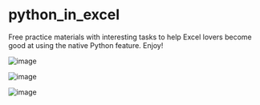 # python_in_excel
Free practice materials with interesting tasks to help Excel lovers become good at using the native Python feature. Enjoy!

![image](https://github.com/user-attachments/assets/74656edd-9de5-4469-b34f-fcdc8c7ba86d)

![image](https://github.com/user-attachments/assets/04a21d4b-6d80-4d29-94ab-4c98b086961e)

![image](https://github.com/user-attachments/assets/b5517cc1-db2e-4b88-bebc-4940887f5687)



